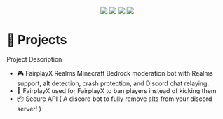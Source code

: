 <p align="center"> <img src="https://img.shields.io/badge/-Node.js-339933?style=for-the-badge&logo=nodedotjs&logoColor=white"/> <img src="https://img.shields.io/badge/-TypeScript-3178C6?style=for-the-badge&logo=typescript&logoColor=white"/> <img src="https://img.shields.io/badge/-JavaScript-F7DF1E?style=for-the-badge&logo=javascript&logoColor=black"/>  <img src="https://img.shields.io/badge/-Fastify-000000?style=for-the-badge&logo=fastify&logoColor=white"/> </p>

# 🚀 Projects
Project	Description
- 🎮 FairplayX Realms	Minecraft Bedrock moderation bot with Realms support, alt detection, crash protection, and Discord chat relaying.
- 🎨 FairplayX used for FairplayX to ban players instead of kicking them
- 📦 Secure API ( A discord bot to fully remove alts from your discord server! )

